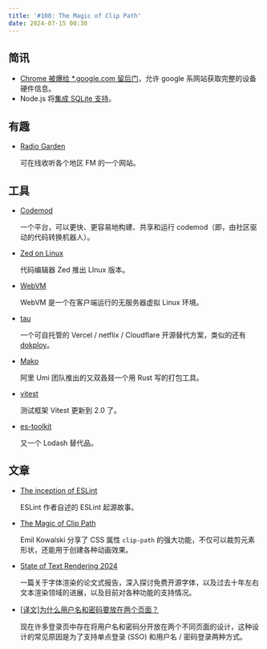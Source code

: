 ```yaml
---
title: '#108: The Magic of Clip Path'
date: 2024-07-15 00:30
---
```




## 简讯

- [Chrome 被爆给 *.google.com 留后门](https://x.com/lcasdev/status/1810696257137959018)，允许 google 系网站获取完整的设备硬件信息。
- Node.js 将[集成 SQLite 支持](https://github.com/nodejs/node/pull/53752)。

## 有趣

- [Radio Garden](https://radio.garden/)
  
    可在线收听各个地区 FM 的一个网站。
    

## 工具

- [Codemod](https://codemod.com/)
  
    一个平台，可以更快、更容易地构建、共享和运行 codemod（即，由社区驱动的代码转换机器人）。
    
- [Zed on Linux](https://zed.dev/linux)
  
    代码编辑器 Zed 推出 LInux 版本。
    
- [WebVM](https://github.com/leaningtech/webvm)
  
    WebVM 是一个在客户端运行的无服务器虚拟 Linux 环境。
    
- [tau](https://github.com/taubyte/tau)
  
    一个可自托管的 Vercel / netflix / Cloudflare 开源替代方案，类似的还有 [dokploy](https://github.com/Dokploy/dokploy)。
    
- [Mako](https://github.com/umijs/mako)
  
    阿里 Umi 团队推出的又双叒叕一个用 Rust 写的打包工具。
    
- [vitest](https://github.com/vitest-dev/vitest)
  
    测试框架 Vitest 更新到 2.0 了。
    
- [es-toolkit](https://github.com/toss/es-toolkit)
  
    又一个 Lodash 替代品。
    

## 文章

- [The inception of ESLint](https://humanwhocodes.com/blog/2018/02/the-inception-of-eslint/)
  
    ESLint 作者自述的 ESLint 起源故事。
    
- [The Magic of Clip Path](https://emilkowal.ski/ui/the-magic-of-clip-path)
  
    Emil Kowalski  分享了 CSS 属性 `clip-path` 的强大功能，不仅可以裁剪元素形状，还能用于创建各种动画效果。
    
- [State of Text Rendering 2024](https://behdad.org/text2024/)
  
    一篇关于字体渲染的论文式报告，深入探讨免费开源字体，以及过去十年左右文本渲染领域的进展，以及目前对各种功能的支持情况。
    
- [[译文]为什么用户名和密码要放在两个页面？](https://mp.weixin.qq.com/s/Mp8EOJxm0bIKoZ58dSIsPw)
  
    现在许多登录页中存在将用户名和密码分开放在两个不同页面的设计，这种设计的常见原因是为了支持单点登录 (SSO) 和用户名 / 密码登录两种方式。